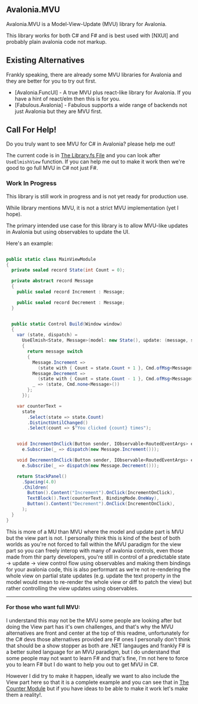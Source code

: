 ## Avalonia.MVU

Avalonia.MVU is a Model-View-Update (MVU) library for Avalonia.

This library works for both C# and F# and is best used with [NXUI] and probably plain avalonia code not markup.

## Existing Alternatives

Frankly speaking, there are already some MVU libraries for Avalonia and they are better for you to try out first.

- [Avalonia.FuncUI] - A true MVU plus react-like library for Avalonia. If you have a hint of react/elm then this is for you.
- [Fabulous.Avalonia] - Fabulous supports a wide range of backends not just Avalonia but they are MVU first.

## Call For Help!

Do you truly want to see MVU for C# in Avalonia? please help me out!

The current code is in [The Library.fs File](./src/Avalonia.Mvu/Library.fs) and you can look after `UseElmishView` function. If you can help me out to make it work then we're good to go full MVU in C# not just F#.

### Work In Progress

This library is still work in progress and is not yet ready for production use.

While library mentions MVU, it is not a strict MVU implementation (yet I hope).

The primary intended use case for this library is to allow MVU-like updates in Avalonia but using observables to update the UI.

Here's an example:

```csharp

public static class MainViewModule
{
  private sealed record State(int Count = 0);

  private abstract record Message
  {
    public sealed record Increment : Message;

    public sealed record Decrement : Message;
  }


  public static Control Build(Window window)
  {
    var (state, dispatch) =
      UseElmish<State, Message>(model: new State(), update: (message, state) =>
      {
        return message switch
        {
          Message.Increment =>
            (state with { Count = state.Count + 1 }, Cmd.ofMsg<Message>(new Message.SetName("Increment"))),
          Message.Decrement =>
            (state with { Count = state.Count - 1 }, Cmd.ofMsg<Message>(new Message.SetName("Decrement"))),
          _ => (state, Cmd.none<Message>())
        };
      });

    var counterText =
      state
        .Select(state => state.Count)
        .DistinctUntilChanged()
        .Select(count => $"You clicked {count} times");


    void IncrementOnClick(Button sender, IObservable<RoutedEventArgs> e) =>
      e.Subscribe(_ => dispatch(new Message.Increment()));

    void DecrementOnClick(Button sender, IObservable<RoutedEventArgs> e) =>
      e.Subscribe(_ => dispatch(new Message.Decrement()));

    return StackPanel()
      .Spacing(4.0)
      .Children(
        Button().Content("Increment").OnClick(IncrementOnClick),
        TextBlock().Text(counterText, BindingMode.OneWay),
        Button().Content("Decrement").OnClick(IncrementOnClick),
      );
  }
}
```

This is more of a MU than MVU where the model and update part is MVU but the view part is not. I personally think this is kind of the best of both worlds as you're not forced to fall within the MVU paradigm for the view part so you can freely interop with many of avalonia controls, even those made from thir party developers, you're still in control of a predictable state -> update -> view control flow using observables and making them bindings for your avalonia code, this is also performant as we're not re-rendering the whole view on partial state updates (e.g. update the text property in the model would mean to re-render the whole view or diff to patch the view) but rather controlling the view updates using observables.

---

#### For those who want full MVU:

I understand this may not be the MVU some people are looking after but doing the View part has it's own challenges, and that's why the MVU alternatives are front and center at the top of this readme, unfortunately for the C# devs those alternatives provided are F# ones I personally don't think that should be a show stopper as both are .NET langauges and frankly F# is a better suited language for an MVU paradigm, but I do understand that some people may not want to learn F# and that's fine, I'm not here to force you to learn F# but I do want to help you out to get MVU in C#.

However I did try to make it happen, ideally we want to also include the View part here so that it is a complete example and you can see that in [The Counter Module](./src/samples/CSharp/CounterModule.cs) but if you have ideas to be able to make it work let's make them a reality!.
